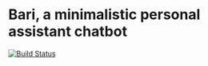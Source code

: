 # Bari, a minimalistic personal assistant chatbot

[![Build Status](https://travis-ci.com/Parcly-Taxel/duke.svg?branch=master)](https://travis-ci.com/Parcly-Taxel/duke)
